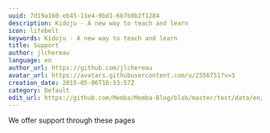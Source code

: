 ```yaml
---
uuid: 7d19a160-eb45-11e4-9bd1-6b7b8b2f1284
description: Kidoju - A new way to teach and learn
icon: lifebelt
keywords: Kidoju - A new way to teach and learn
title: Support
author: jlchereau
language: en
author_url: https://github.com/jlchereau
avatar_url: https://avatars.githubusercontent.com/u/2556751?v=3
creation_date: 2015-05-06T16:53:57Z
category: Default
edit_url: https://github.com/Memba/Memba-Blog/blob/master/test/data/en/pages/index.md
---
```

We offer support through these pages